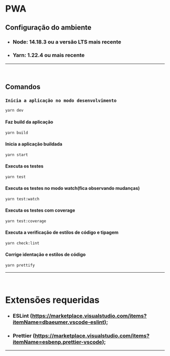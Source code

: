 # PWA

## Configuração do ambiente

- ### Node: 14.18.3 ou a versão LTS mais recente
- ### Yarn: 1.22.4 ou mais recente

---

&nbsp;

## Comandos

### `Inicia a aplicação no modo desenvolvimento`

```bash
yarn dev
```

#### Faz build da aplicação

```bash
yarn build
```

#### Inicia a aplicação buildada

```bash
yarn start
```

#### Executa os testes

```bash
yarn test
```

#### Executa os testes no modo watch(fica observando mudanças)

```bash
yarn test:watch
```

#### Executa os testes com coverage

```bash
yarn test:coverage
```

#### Executa a verificação de estilos de código e tipagem

```bash
yarn check:lint
```

#### Corrige identação e estilos de código

```bash
yarn prettify
```

---

&nbsp;

# Extensões requeridas

  - ### ESLint (<https://marketplace.visualstudio.com/items?itemName=dbaeumer.vscode-eslint>);
  - ### Prettier (<https://marketplace.visualstudio.com/items?itemName=esbenp.prettier-vscode>);

---

